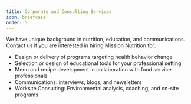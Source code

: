 ```yaml
---
title: Corporate and Consulting Services
icon: briefcase
order: 5
---
```


We have unique background in nutrition, education, and communications. Contact us if you are interested in hiring Mission Nutrition for:
<ul>
<li> Design or delivery of programs targeting health behavior change </li>
<li> Selection or design of educational tools for your professional setting </li>
<li> Menu and recipe development in collaboration with food service professionals </li>
<li> Communications: interviews, blogs, and newsletters </li>
<li> Worksite Consulting: Environmental analysis, coaching, and on-site programs </li>
</ul> 
